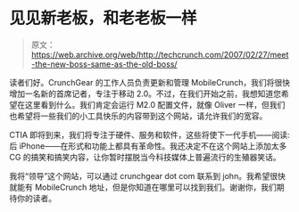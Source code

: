 # 见见新老板，和老老板一样

> 原文：<https://web.archive.org/web/http://techcrunch.com/2007/02/27/meet-the-new-boss-same-as-the-old-boss/>

读者们好。CrunchGear 的工作人员负责更新和管理 MobileCrunch，我们将很快增加一名新的首席记者，专注于移动 2.0。不过，在我们开始之前，我想知道您希望在这里看到什么。我们肯定会运行 M2.0 配置文件，就像 Oliver 一样，但我们也希望将一些我们的小工具快乐的内容带到这个网站，请允许我们的宽容。

CTIA 即将到来，我们将专注于硬件、服务和软件，这些将使下一代手机——阅读:后 iPhone——在形式和功能上都具有革命性。我还决定不在这个网站上添加太多 CG 的搞笑和搞笑内容，让你暂时摆脱当今科技媒体上普遍流行的生殖器笑话。

我将“领导”这个网站，可以通过 crunchgear dot com 联系到 john。我希望很快就能有 MobileCrunch 地址，但是你知道在哪里可以找到我们。谢谢你，我们期待你的读者。